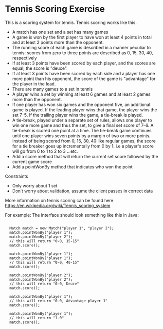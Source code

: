 # Tennis Scoring Exercise
This is a scoring system for tennis. Tennis scoring works like this.
* A match has one set and a set has many games
* A game is won by the first player to have won at least 4 points in total and at least 2 points more than the opponent.
* The running score of each game is described in a manner peculiar to tennis: scores from zero to three points are described as 0, 15, 30, 40, respectively
* If at least 3 points have been scored by each player, and the scores are equal, the score is "deuce".
* If at least 3 points have been scored by each side and a player has one more point than his opponent, the score of the game is "advantage" for the player in the lead.
* There are many games to a set in tennis
 * A player wins a set by winning at least 6 games and at least 2 games more than the opponent.
* If one player has won six games and the opponent five, an additional game is played. If the leading player wins that game, the player wins the set 7–5. If the trailing player wins the game, a tie-break is played.
* A tie-break, played under a separate set of rules, allows one player to win one more game and thus the set, to give a final set score of 7–6. A tie-break is scored one point at a time. The tie-break game continues until one player wins seven points by a margin of two or more points. Instead of being scored from 0, 15, 30, 40 like regular games, the score for a tie breaker goes up incrementally from 0 by 1. i.e a player's score will go  from 0 to 1 to 2 to 3 …etc.
* Add a score method that will return the current set score followed by the current game score 
* Add a pointWonBy method that indicates who won the point

Constraints
* Only worry about 1 set
* Don't worry about validation, assume the client passes in correct data

More information on tennis scoring can be found here https://en.wikipedia.org/wiki/Tennis_scoring_system

For example:
The interface should look something like this in Java:

```

  Match match = new Match("player 1", "player 2");
  match.pointWonBy("player 1");
  match.pointWonBy("player 2");
  // this will return "0-0, 15-15"
  match.score();

  match.pointWonBy("player 1");
  match.pointWonBy("player 1");
  // this will return "0-0, 40-15"
  match.score();
  
  match.pointWonBy("player 2");
  match.pointWonBy("player 2");
  // this will return "0-0, Deuce"
  match.score();
  
  match.pointWonBy("player 1");
  // this will return "0-0, Advantage player 1"
  match.score();
  
  match.pointWonBy("player 1");
  // this will return "1-0"
  match.score();
 
```
